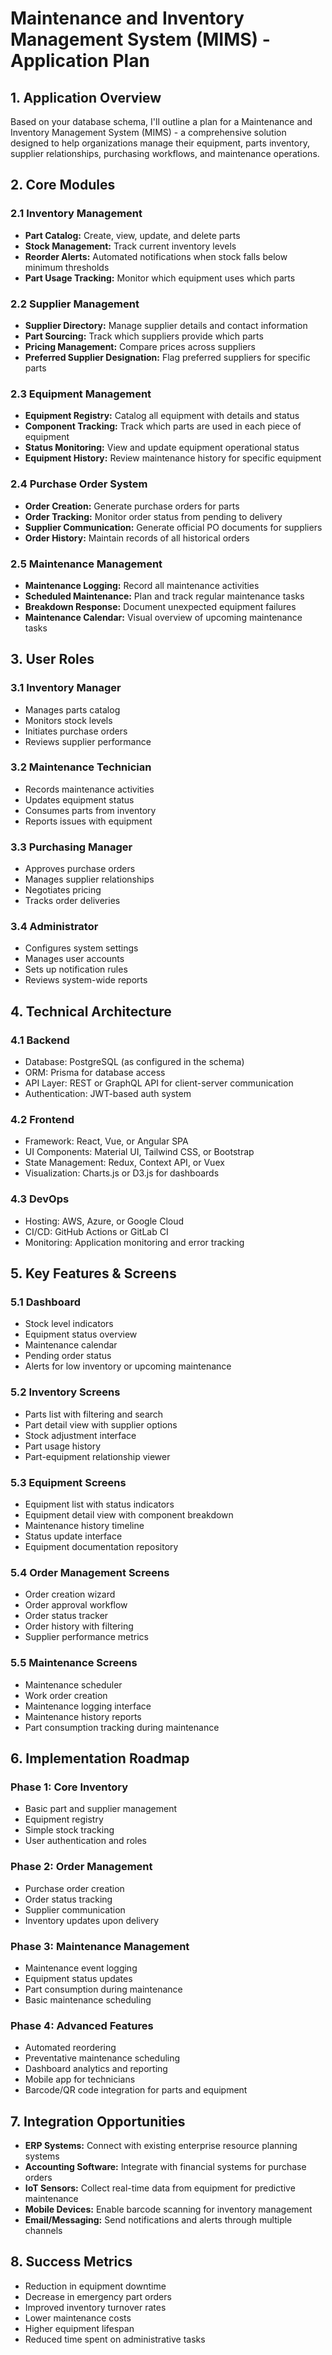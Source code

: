 # Maintenance and Inventory Management System (MIMS) - Application Plan

## 1. Application Overview
Based on your database schema, I'll outline a plan for a Maintenance and Inventory Management System (MIMS) - a comprehensive solution designed to help organizations manage their equipment, parts inventory, supplier relationships, purchasing workflows, and maintenance operations.

## 2. Core Modules

### 2.1 Inventory Management
- **Part Catalog:** Create, view, update, and delete parts
- **Stock Management:** Track current inventory levels
- **Reorder Alerts:** Automated notifications when stock falls below minimum thresholds
- **Part Usage Tracking:** Monitor which equipment uses which parts

### 2.2 Supplier Management
- **Supplier Directory:** Manage supplier details and contact information
- **Part Sourcing:** Track which suppliers provide which parts
- **Pricing Management:** Compare prices across suppliers
- **Preferred Supplier Designation:** Flag preferred suppliers for specific parts

### 2.3 Equipment Management
- **Equipment Registry:** Catalog all equipment with details and status
- **Component Tracking:** Track which parts are used in each piece of equipment
- **Status Monitoring:** View and update equipment operational status
- **Equipment History:** Review maintenance history for specific equipment

### 2.4 Purchase Order System
- **Order Creation:** Generate purchase orders for parts
- **Order Tracking:** Monitor order status from pending to delivery
- **Supplier Communication:** Generate official PO documents for suppliers
- **Order History:** Maintain records of all historical orders

### 2.5 Maintenance Management
- **Maintenance Logging:** Record all maintenance activities
- **Scheduled Maintenance:** Plan and track regular maintenance tasks
- **Breakdown Response:** Document unexpected equipment failures
- **Maintenance Calendar:** Visual overview of upcoming maintenance tasks

## 3. User Roles

### 3.1 Inventory Manager
- Manages parts catalog
- Monitors stock levels
- Initiates purchase orders
- Reviews supplier performance

### 3.2 Maintenance Technician
- Records maintenance activities
- Updates equipment status
- Consumes parts from inventory
- Reports issues with equipment

### 3.3 Purchasing Manager
- Approves purchase orders
- Manages supplier relationships
- Negotiates pricing
- Tracks order deliveries

### 3.4 Administrator
- Configures system settings
- Manages user accounts
- Sets up notification rules
- Reviews system-wide reports

## 4. Technical Architecture

### 4.1 Backend
- Database: PostgreSQL (as configured in the schema)
- ORM: Prisma for database access
- API Layer: REST or GraphQL API for client-server communication
- Authentication: JWT-based auth system

### 4.2 Frontend
- Framework: React, Vue, or Angular SPA
- UI Components: Material UI, Tailwind CSS, or Bootstrap
- State Management: Redux, Context API, or Vuex
- Visualization: Charts.js or D3.js for dashboards

### 4.3 DevOps
- Hosting: AWS, Azure, or Google Cloud
- CI/CD: GitHub Actions or GitLab CI
- Monitoring: Application monitoring and error tracking

## 5. Key Features & Screens

### 5.1 Dashboard
- Stock level indicators
- Equipment status overview
- Maintenance calendar
- Pending order status
- Alerts for low inventory or upcoming maintenance

### 5.2 Inventory Screens
- Parts list with filtering and search
- Part detail view with supplier options
- Stock adjustment interface
- Part usage history
- Part-equipment relationship viewer

### 5.3 Equipment Screens
- Equipment list with status indicators
- Equipment detail view with component breakdown
- Maintenance history timeline
- Status update interface
- Equipment documentation repository

### 5.4 Order Management Screens
- Order creation wizard
- Order approval workflow
- Order status tracker
- Order history with filtering
- Supplier performance metrics

### 5.5 Maintenance Screens
- Maintenance scheduler
- Work order creation
- Maintenance logging interface
- Maintenance history reports
- Part consumption tracking during maintenance

## 6. Implementation Roadmap

### Phase 1: Core Inventory
- Basic part and supplier management
- Equipment registry
- Simple stock tracking
- User authentication and roles

### Phase 2: Order Management
- Purchase order creation
- Order status tracking
- Supplier communication
- Inventory updates upon delivery

### Phase 3: Maintenance Management
- Maintenance event logging
- Equipment status updates
- Part consumption during maintenance
- Basic maintenance scheduling

### Phase 4: Advanced Features
- Automated reordering
- Preventative maintenance scheduling
- Dashboard analytics and reporting
- Mobile app for technicians
- Barcode/QR code integration for parts and equipment

## 7. Integration Opportunities
- **ERP Systems:** Connect with existing enterprise resource planning systems
- **Accounting Software:** Integrate with financial systems for purchase orders
- **IoT Sensors:** Collect real-time data from equipment for predictive maintenance
- **Mobile Devices:** Enable barcode scanning for inventory management
- **Email/Messaging:** Send notifications and alerts through multiple channels

## 8. Success Metrics
- Reduction in equipment downtime
- Decrease in emergency part orders
- Improved inventory turnover rates
- Lower maintenance costs
- Higher equipment lifespan
- Reduced time spent on administrative tasks